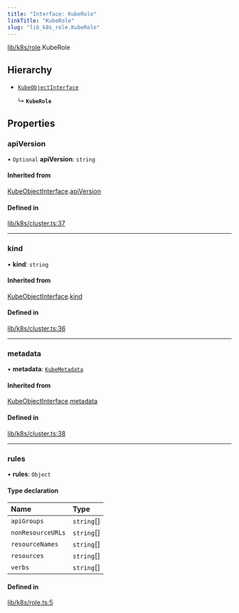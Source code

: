 ```yaml
---
title: "Interface: KubeRole"
linkTitle: "KubeRole"
slug: "lib_k8s_role.KubeRole"
---
```


[lib/k8s/role](../modules/lib_k8s_role.md).KubeRole

## Hierarchy

- [`KubeObjectInterface`](lib_k8s_cluster.KubeObjectInterface.md)

  ↳ **`KubeRole`**

## Properties

### apiVersion

• `Optional` **apiVersion**: `string`

#### Inherited from

[KubeObjectInterface](lib_k8s_cluster.KubeObjectInterface.md).[apiVersion](lib_k8s_cluster.KubeObjectInterface.md#apiversion)

#### Defined in

[lib/k8s/cluster.ts:37](https://github.com/headlamp-k8s/headlamp/blob/840d05a1/frontend/src/lib/k8s/cluster.ts#L37)

___

### kind

• **kind**: `string`

#### Inherited from

[KubeObjectInterface](lib_k8s_cluster.KubeObjectInterface.md).[kind](lib_k8s_cluster.KubeObjectInterface.md#kind)

#### Defined in

[lib/k8s/cluster.ts:36](https://github.com/headlamp-k8s/headlamp/blob/840d05a1/frontend/src/lib/k8s/cluster.ts#L36)

___

### metadata

• **metadata**: [`KubeMetadata`](lib_k8s_cluster.KubeMetadata.md)

#### Inherited from

[KubeObjectInterface](lib_k8s_cluster.KubeObjectInterface.md).[metadata](lib_k8s_cluster.KubeObjectInterface.md#metadata)

#### Defined in

[lib/k8s/cluster.ts:38](https://github.com/headlamp-k8s/headlamp/blob/840d05a1/frontend/src/lib/k8s/cluster.ts#L38)

___

### rules

• **rules**: `Object`

#### Type declaration

| Name | Type |
| :------ | :------ |
| `apiGroups` | `string`[] |
| `nonResourceURLs` | `string`[] |
| `resourceNames` | `string`[] |
| `resources` | `string`[] |
| `verbs` | `string`[] |

#### Defined in

[lib/k8s/role.ts:5](https://github.com/headlamp-k8s/headlamp/blob/840d05a1/frontend/src/lib/k8s/role.ts#L5)
